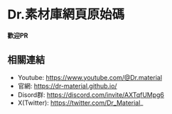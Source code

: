 # Dr.素材庫網頁原始碼 

**歡迎PR**

## 相關連結

- Youtube: https://www.youtube.com/@Dr.material
- 官網: https://dr-material.github.io/
- Disord群: https://discord.com/invite/AXTqfUMpg6
- X(Twitter): https://twitter.com/Dr_Material_
